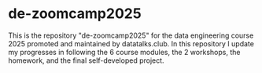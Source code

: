 # de-zoomcamp2025
This is the repository "de-zoomcamp2025" for the data engineering course 2025 promoted and maintained by datatalks.club. In this repository I update my progresses in following the 6 course modules, the 2 workshops, the homework, and the final self-developed project.
